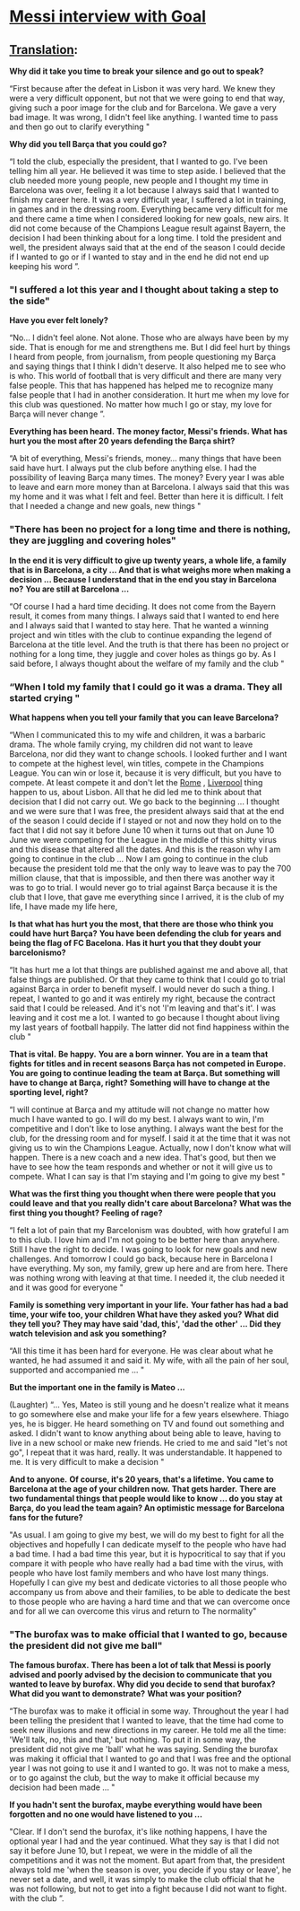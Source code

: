 # [Messi interview with Goal](https://www.goal.com/es/noticias/lionel-messi-en-goal-jamas-iria-a-juicio-contra-el-club-de/f1rk5x1dmnmm1cay5rgxz71ie)

## [Translation](https://www.reddit.com/r/soccer/comments/iminf8/messi_interview_with_goal/g402lfo/):

**Why did it take you time to break your silence and go out to speak?**

“First because after the defeat in Lisbon it was very hard. We knew they were a very difficult opponent, but not that we were going to end that way, giving such a poor image for the club and for Barcelona. We gave a very bad image. It was wrong, I didn't feel like anything. I wanted time to pass and then go out to clarify everything "

**Why did you tell Barça that you could go?**

“I told the club, especially the president, that I wanted to go. I've been telling him all year. He believed it was time to step aside. I believed that the club needed more young people, new people and I thought my time in Barcelona was over, feeling it a lot because I always said that I wanted to finish my career here. It was a very difficult year, I suffered a lot in training, in games and in the dressing room. Everything became very difficult for me and there came a time when I considered looking for new goals, new airs. It did not come because of the Champions League result against Bayern, the decision I had been thinking about for a long time. I told the president and well, the president always said that at the end of the season I could decide if I wanted to go or if I wanted to stay and in the end he did not end up keeping his word ”.

###  "I suffered a lot this year and I thought about taking a step to the side"

**Have you ever felt lonely?**

“No… I didn't feel alone. Not alone. Those who are always have been by my side. That is enough for me and strengthens me. But I did feel hurt by things I heard from people, from journalism, from people questioning my Barça and saying things that I think I didn't deserve. It also helped me to see who is who. This world of football that is very difficult and there are many very false people. This that has happened has helped me to recognize many false people that I had in another consideration. It hurt me when my love for this club was questioned. No matter how much I go or stay, my love for Barça will never change ”.

**Everything has been heard.** **The money factor, Messi's friends. What has hurt you the most after 20 years defending the Barça shirt?**

“A bit of everything, Messi's friends, money… many things that have been said have hurt. I always put the club before anything else. I had the possibility of leaving Barça many times. The money? Every year I was able to leave and earn more money than at Barcelona. I always said that this was my home and it was what I felt and feel. Better than here it is difficult. I felt that I needed a change and new goals, new things "

### "There has been no project for a long time and there is nothing, they are juggling and covering holes"

**In the end it is very difficult to give up twenty years, a whole life, a family that is in Barcelona, a city ... And that is what weighs more when making a decision ... Because I understand that in the end you stay in Barcelona no?** **You are still at Barcelona ...**

“Of course I had a hard time deciding. It does not come from the Bayern result, it comes from many things. I always said that I wanted to end here and I always said that I wanted to stay here. That he wanted a winning project and win titles with the club to continue expanding the legend of Barcelona at the title level. And the truth is that there has been no project or nothing for a long time, they juggle and cover holes as things go by. As I said before, I always thought about the welfare of my family and the club "

### “When I told my family that I could go it was a drama. They all started crying "

**What happens when you tell your family that you can leave Barcelona?**

“When I communicated this to my wife and children, it was a barbaric drama. The whole family crying, my children did not want to leave Barcelona, nor did they want to change schools. I looked further and I want to compete at the highest level, win titles, compete in the Champions League. You can win or lose it, because it is very difficult, but you have to compete. At least compete it and don't let the [Rome](https://www.goal.com/es/equipo/roma/2tk2l9sgktwc9jhzqdd4mpdtb) , [Liverpool](https://www.goal.com/es/equipo/liverpool/c8h9bw1l82s06h77xxrelzhur) thing happen to us, about Lisbon. All that he did led me to think about that decision that I did not carry out. We go back to the beginning ... I thought and we were sure that I was free, the president always said that at the end of the season I could decide if I stayed or not and now they hold on to the fact that I did not say it before June 10 when it turns out that on June 10 June we were competing for the League in the middle of this shitty virus and this disease that altered all the dates. And this is the reason why I am going to continue in the club ... Now I am going to continue in the club because the president told me that the only way to leave was to pay the 700 million clause, that that is impossible, and then there was another way it was to go to trial. I would never go to trial against Barça because it is the club that I love, that gave me everything since I arrived, it is the club of my life, I have made my life here,

**Is that what has hurt you the most, that there are those who think you could have hurt Barça?** **You have been defending the club for years and being the flag of FC Bacelona.** **Has it hurt you that they doubt your barcelonismo?**

“It has hurt me a lot that things are published against me and above all, that false things are published. Or that they came to think that I could go to trial against Barça in order to benefit myself. I would never do such a thing. I repeat, I wanted to go and it was entirely my right, because the contract said that I could be released. And it's not 'I'm leaving and that's it'. I was leaving and it cost me a lot. I wanted to go because I thought about living my last years of football happily. The latter did not find happiness within the club "

**That is vital.** **Be happy.** **You are a born winner.** **You are in a team that fights for titles and in recent seasons Barça has not competed in Europe.** **You are going to continue leading the team at Barça. But something will have to change at Barça, right?** **Something will have to change at the sporting level, right?**

“I will continue at Barça and my attitude will not change no matter how much I have wanted to go. I will do my best. I always want to win, I'm competitive and I don't like to lose anything. I always want the best for the club, for the dressing room and for myself. I said it at the time that it was not giving us to win the Champions League. Actually, now I don't know what will happen. There is a new coach and a new idea. That's good, but then we have to see how the team responds and whether or not it will give us to compete. What I can say is that I'm staying and I'm going to give my best "

**What was the first thing you thought when there were people that you could leave and that you really didn't care about Barcelona?** **What was the first thing you thought?** **Feeling of rage?**

“I felt a lot of pain that my Barcelonism was doubted, with how grateful I am to this club. I love him and I'm not going to be better here than anywhere. Still I have the right to decide. I was going to look for new goals and new challenges. And tomorrow I could go back, because here in Barcelona I have everything. My son, my family, grew up here and are from here. There was nothing wrong with leaving at that time. I needed it, the club needed it and it was good for everyone "

**Family is something very important in your life.** **Your father has had a bad time, your wife too, your children What have they asked you?** **What did they tell you?** **They may have said 'dad, this', 'dad the other' ... Did they watch television and ask you something?**

“All this time it has been hard for everyone. He was clear about what he wanted, he had assumed it and said it. My wife, with all the pain of her soul, supported and accompanied me ... "

**But the important one in the family is Mateo ...**

(Laughter) “... Yes, Mateo is still young and he doesn't realize what it means to go somewhere else and make your life for a few years elsewhere. Thiago yes, he is bigger. He heard something on TV and found out something and asked. I didn't want to know anything about being able to leave, having to live in a new school or make new friends. He cried to me and said "let's not go", I repeat that it was hard, really. It was understandable. It happened to me. It is very difficult to make a decision "

**And to anyone.** **Of course, it's 20 years, that's a lifetime.** **You came to Barcelona at the age of your children now.** **That gets harder.** **There are two fundamental things that people would like to know ... do you stay at Barça, do you lead the team again? An optimistic message for Barcelona fans for the future?**

"As usual. I am going to give my best, we will do my best to fight for all the objectives and hopefully I can dedicate myself to the people who have had a bad time. I had a bad time this year, but it is hypocritical to say that if you compare it with people who have really had a bad time with the virus, with people who have lost family members and who have lost many things. Hopefully I can give my best and dedicate victories to all those people who accompany us from above and their families, to be able to dedicate the best to those people who are having a hard time and that we can overcome once and for all we can overcome this virus and return to The normality"

### "The burofax was to make official that I wanted to go, because the president did not give me ball"

**The famous burofax.** **There has been a lot of talk that Messi is poorly advised and poorly advised by the decision to communicate that you wanted to leave by burofax. Why did you decide to send that burofax?** **What did you want to demonstrate?** **What was your position?**

“The burofax was to make it official in some way. Throughout the year I had been telling the president that I wanted to leave, that the time had come to seek new illusions and new directions in my career. He told me all the time: 'We'll talk, no, this and that,' but nothing. To put it in some way, the president did not give me 'ball' what he was saying. Sending the burofax was making it official that I wanted to go and that I was free and the optional year I was not going to use it and I wanted to go. It was not to make a mess, or to go against the club, but the way to make it official because my decision had been made ... "

**If you hadn't sent the burofax, maybe everything would have been forgotten and no one would have listened to you ...**

"Clear. If I don't send the burofax, it's like nothing happens, I have the optional year I had and the year continued. What they say is that I did not say it before June 10, but I repeat, we were in the middle of all the competitions and it was not the moment. But apart from that, the president always told me 'when the season is over, you decide if you stay or leave', he never set a date, and well, it was simply to make the club official that he was not following, but not to get into a fight because I did not want to fight. with the club ”.
